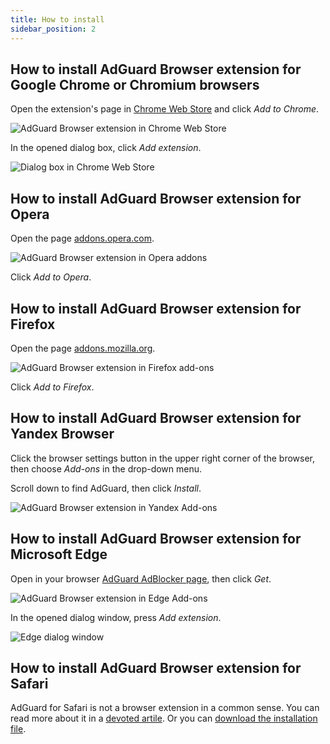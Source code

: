```yaml
---
title: How to install
sidebar_position: 2
---
```


##  How to install AdGuard Browser extension for Google Chrome or Chromium browsers

Open the extension's page in [Chrome Web Store](https://agrd.io/extension_chrome) and click _Add to Chrome_. 

![AdGuard Browser extension in Chrome Web Store](https://cdn.adtidy.org/content/Kb/ad_blocker/browser_extension/ad_blocker_browser_extension_chrome.png)

In the opened dialog box, click _Add extension_.

![Dialog box in Chrome Web Store](https://cdn.adtidy.org/content/Kb/ad_blocker/browser_extension/ad_blocker_browser_extension_chrome1.png)

## How to install AdGuard Browser extension for Opera

Open the page [addons.opera.com](https://agrd.io/extension_opera).

![AdGuard Browser extension in Opera addons](https://cdn.adtidy.org/content/Kb/ad_blocker/browser_extension/ad_blocker_browser_extension_opera.png)

Click _Add to Opera_.

## How to install AdGuard Browser extension for Firefox

Open the page [addons.mozilla.org](https://agrd.io/extension_firefox).

![AdGuard Browser extension in Firefox add-ons](https://cdn.adtidy.org/content/Kb/ad_blocker/browser_extension/ad_blocker_browser_extension_firefox.png)

Click _Add to Firefox_.

## How to install AdGuard Browser extension for Yandex Browser

Click the browser settings button in the upper right corner of the browser, then choose _Add-ons_ in the drop-down menu.

Scroll down to find AdGuard, then click _Install_.

![AdGuard Browser extension in Yandex Add-ons](https://cdn.adtidy.org/content/Kb/ad_blocker/browser_extension/ad_blocker_browser_extension_yandex.png)

## How to install AdGuard Browser extension for Microsoft Edge

Open in your browser [AdGuard AdBlocker page](https://agrd.io/extension_edge), then click _Get_. 

![AdGuard Browser extension in Edge Add-ons](https://cdn.adtidy.org/content/Kb/ad_blocker/browser_extension/ad_blocker_browser_extension_edge.png)

In the opened dialog window, press _Add extension_.

![Edge dialog window](https://cdn.adtidy.org/content/Kb/ad_blocker/browser_extension/ad_blocker_browser_extension_edge1.png)

## How to install AdGuard Browser extension for Safari

AdGuard for Safari is not a browser extension in a common sense. You can read more about it in a [devoted artile](/adguard-for-safari/overview). Or you can [download the installation file](https://agrd.io/safari_release).